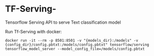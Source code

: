 # TF-Serving-
Tensorflow Serving API to serve Text classification model

Run Tf-Serving with docker:
```
docker run -it --rm -p 8501:8501 -v "{models_dir}:/models" -v {config_dir}/config.pbtxt:/models/config.pbtxt" tensorflow/serving tensorflow_model_server --model_config_file=/models/config.pbtxt
```
